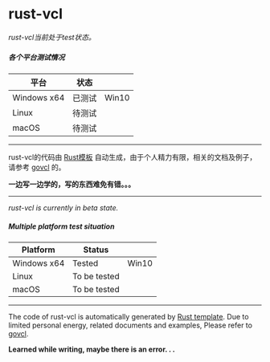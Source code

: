 # rust-vcl

*rust-vcl当前处于test状态。*   

##### 各个平台测试情况

| 平台        | 状态   |       |
| ----------- | ------ | ----- |
| Windows x64 | 已测试 | Win10 |
| Linux       | 待测试 |       |
| macOS       | 待测试 |       |

----

rust-vcl的代码由 [Rust模板](https://github.com/ying32/liblcl/tree/master/Tools/genBind/rust/tpl) 自动生成，由于个人精力有限，相关的文档及例子，请参考 [govcl](https://github.com/ying32/govcl) 的。

**一边写一边学的，写的东西难免有错。。。**    

----

*rust-vcl is currently in beta state.*   

##### Multiple platform test situation

| Platform        | Status   |       |
| ----------- | ------ | ----- |
| Windows x64 | Tested | Win10 |
| Linux       | To be tested |       |
| macOS       | To be tested |       |

----

The code of rust-vcl is automatically generated by [Rust template](https://github.com/ying32/liblcl/tree/master/Tools/genBind/rust/tpl). Due to limited personal energy, related documents and examples, Please refer to [govcl](https://github.com/ying32/govcl).

**Learned while writing, maybe there is an error. . .**    

